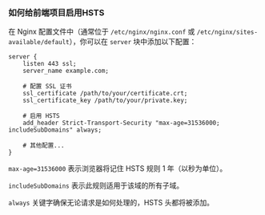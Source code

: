 ### 如何给前端项目启用HSTS

在 Nginx 配置文件中（通常位于 `/etc/nginx/nginx.conf` 或 `/etc/nginx/sites-available/default`），你可以在 `server` 块中添加以下配置：

```nginx
server {
    listen 443 ssl;
    server_name example.com;

    # 配置 SSL 证书
    ssl_certificate /path/to/your/certificate.crt;
    ssl_certificate_key /path/to/your/private.key;

    # 启用 HSTS
    add_header Strict-Transport-Security "max-age=31536000; includeSubDomains" always;

    # 其他配置...
}
```

`max-age=31536000` 表示浏览器将记住 HSTS 规则 1 年（以秒为单位）。

`includeSubDomains` 表示此规则适用于该域的所有子域。

`always` 关键字确保无论请求是如何处理的，HSTS 头都将被添加。